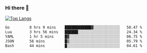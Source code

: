 ### Hi there 👋

<!--
**3Xpl0it3r/3Xpl0it3r** is a ✨ _special_ ✨ repository because its `README.md` (this file) appears on your GitHub profile.

Here are some ideas to get you started:

- 🔭 I’m currently working on ...
- 🌱 I’m currently learning ...
- 👯 I’m looking to collaborate on ...
- 🤔 I’m looking for help with ...
- 💬 Ask me about ...
- 📫 How to reach me: ...
- 😄 Pronouns: ...
- ⚡ Fun fact: ...
-->


[![Top Langs](https://github-readme-stats.vercel.app/api/top-langs/?username=3Xpl0it3r&layout=compact)](https://github.com/3Xpl0it3r/3Xpl0it3r)

<!--START_SECTION:waka-->

```txt
Go         8 hrs 9 mins    ████████████▓░░░░░░░░░░░░   50.47 %
Lua        3 hrs 56 mins   ██████░░░░░░░░░░░░░░░░░░░   24.34 %
YAML       1 hr 5 mins     █▓░░░░░░░░░░░░░░░░░░░░░░░   06.75 %
JSON       56 mins         █▒░░░░░░░░░░░░░░░░░░░░░░░   05.79 %
Bash       44 mins         █░░░░░░░░░░░░░░░░░░░░░░░░   04.61 %
```

<!--END_SECTION:waka-->
